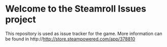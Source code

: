 Welcome to the Steamroll Issues project
=================================

This repository is used as issue tracker for the game.
More information can be found in http://http://store.steampowered.com/app/378810

